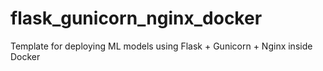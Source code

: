 # flask_gunicorn_nginx_docker
Template for deploying ML models using Flask + Gunicorn + Nginx inside Docker
